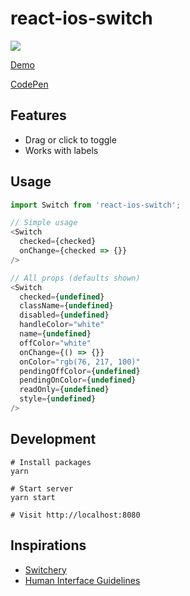react-ios-switch
===
<img src="https://img.shields.io/npm/dm/react-ios-switch.svg">

[Demo](https://clari.github.io/react-ios-switch)

[CodePen](https://codepen.io/mking-clari/pen/dzKxdb)

Features
---
- Drag or click to toggle
- Works with labels 

Usage
---
```javascript
import Switch from 'react-ios-switch';

// Simple usage
<Switch
  checked={checked}
  onChange={checked => {}}
/>

// All props (defaults shown)
<Switch
  checked={undefined}
  className={undefined}
  disabled={undefined}
  handleColor="white"
  name={undefined}
  offColor="white"
  onChange={() => {}}
  onColor="rgb(76, 217, 100)"
  pendingOffColor={undefined}
  pendingOnColor={undefined}
  readOnly={undefined}
  style={undefined}
/>
```

Development
---
```
# Install packages
yarn

# Start server
yarn start

# Visit http://localhost:8080
```

Inspirations
---
- [Switchery](https://abpetkov.github.io/switchery)
- [Human Interface Guidelines](https://developer.apple.com/ios/human-interface-guidelines/visual-design/color)